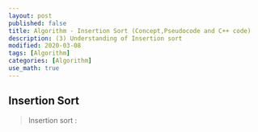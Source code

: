 ```yaml
---
layout: post
published: false
title: Algorithm - Insertion Sort (Concept,Pseudocode and C++ code)
description: (3) Understanding of Insertion sort
modified: 2020-03-08
tags: [Algorithm]
categories: [Algorithm]
use_math: true
---
```


## Insertion Sort  

> Insertion sort : 